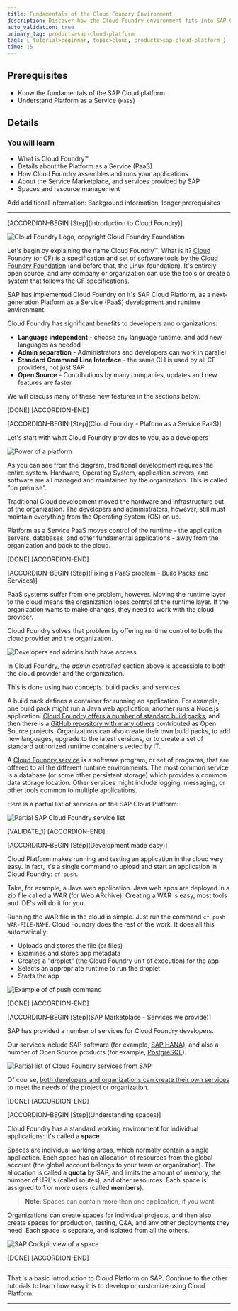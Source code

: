 ```yaml
---
title: Fundamentals of the Cloud Foundry Environment
description: Discover how the Cloud Foundry environment fits into SAP Cloud Platform, so you're ready to deploy and run applications with confidence.
auto_validation: true
primary_tag: products>sap-cloud-platform
tags: [ tutorial>beginner, topic>cloud, products>sap-cloud-platform ]
time: 15
---
```


## Prerequisites  
 - Know the fundamentals of the SAP Cloud platform
 - Understand Platform as a Service (`PasS`)

## Details
### You will learn  
  - What is Cloud Foundry&trade;
  - Details about the Platform as a Service (PaaS)
  - How Cloud Foundry assembles and runs your applications
  - About the Service Marketplace, and services provided by SAP
  - Spaces and resource management

Add additional information: Background information, longer prerequisites

---

[ACCORDION-BEGIN [Step](Introduction to Cloud Foundry)]

![Cloud Foundry Logo, copyright Cloud Foundry Foundation](cloud-foundry-logo.png)

Let's begin by explaining the name Cloud Foundry&trade;.  What is it?  [Cloud Foundry (or CF) is a specification and set of software tools by the Cloud Foundry Foundation](https://www.cloudfoundry.org/) (and before that, the Linux foundation).  It's entirely open source, and any company or organization can use the tools or create a system that follows the CF specifications.

SAP has implemented Cloud Foundry on it's SAP Cloud Platform, as a next-generation Platform as a Service (PaaS) development and runtime environment.  

Cloud Foundry has significant benefits to developers and organizations:
- **Language independent** - choose any language runtime, and add new languages as needed
- **Admin separation** - Administrators and developers can work in parallel
- **Standard Command Line Interface** - the same CLI is used by all CF providers, not just SAP
- **Open Source** - Contributions by many companies, updates and new features are faster

We will discuss many of these new features in the sections below.


[DONE]
[ACCORDION-END]

[ACCORDION-BEGIN [Step](Cloud Foundry - Plaform as a Service PaaS)]

Let's start with what Cloud Foundry provides to you, as a developers

![Power of a platform](power-of-platform.png)

As you can see from the diagram, traditional development requires the entire system.  Hardware, Operating System, application servers, and software are all managed and maintained by the organization.  This is called "on premise".

Traditional Cloud development moved the hardware and infrastructure out of the organization.  The developers and administrators, however, still must maintain everything from the Operating System (OS) on up.

Platform as a Service PaaS moves control of the runtime - the application servers, databases, and other fundamental applications - away from the organization and back to the cloud.

[DONE]
[ACCORDION-END]


[ACCORDION-BEGIN [Step](Fixing a PaaS problem - Build Packs and Services)]

PaaS systems suffer from one problem, however.  Moving the runtime layer to the cloud means the organization loses control of the runtime layer.  If the organization wants to make changes, they need to work with the cloud provider.  

Cloud Foundry solves that problem by offering runtime control to both the cloud provider and the organization.

![Developers and admins both have access](developer-admin-controlled.png)

In Cloud Foundry, the *admin controlled* section above is accessible to both the cloud provider and the organization.  

This is done using two concepts: build packs, and services.  

A build pack defines a container for running an application.  For example, one build pack might run a Java web application, another runs a Node.js application.  [Cloud Foundry offers a number of standard build packs](https://docs.cloudfoundry.org/buildpacks/), and then there is a [GitHub repository with many others](https://github.com/cloudfoundry-community/cf-docs-contrib/wiki/Buildpacks#community-created) contributed as Open Source projects.  Organizations can also create their own build packs, to add new languages, upgrade to the latest versions, or to create a set of standard authorized runtime containers vetted by IT.

A [Cloud Foundry service](https://docs.cloudfoundry.org/devguide/services/) is a software program, or set of programs, that are offered to all the different runtime environments.  The most common service is a database (or some other persistent storage) which provides a common data storage location.  Other services might include logging, messaging, or other tools common to multiple applications.

Here is a partial list of services on the SAP Cloud Platform:

![Partial SAP Cloud Foundry service list](sapcf-services-partial.png)

[VALIDATE_1]
[ACCORDION-END]


[ACCORDION-BEGIN [Step](Development made easy)]

Cloud Platform makes running and testing an application in the cloud very easy.  In fact, it's a single command to upload and start an application in Cloud Foundry:  `cf push`.

Take, for example, a Java web application.  Java web apps are deployed in a zip file called a WAR (for Web ARchive).  Creating a WAR is easy, most tools and IDE's will do it for you.  

Running the WAR file in the cloud is simple.  Just run the command `cf push WAR-FILE-NAME`.  Cloud Foundry does the rest of the work.  It does all this automatically:

- Uploads and stores the file (or files)
- Examines and stores app metadata
- Creates a "droplet" (the Cloud Foundry unit of execution) for the app
- Selects an appropriate runtime to run the droplet
- Starts the app

![Example of cf push command](cf-push-example1.png)

[DONE]
[ACCORDION-END]

[ACCORDION-BEGIN [Step](SAP Marketplace - Services we provide)]

SAP has provided a number of services for Cloud Foundry developers.  

Our services include SAP software (for example, [SAP HANA](https://help.sap.com/viewer/product/HANA_SERVICE/Cloud/en-US)), and also a number of Open Source products (for example, [PostgreSQL](https://cloudplatform.sap.com/capabilities/product-info.PostgreSQL-on-SAP-Cloud-Platform.d03d9706-13e7-4c0f-b9ca-53b5abe88afc.html)).

![Partial list of Cloud Foundry services from SAP](sap-cf-service-list.png)

Of course, [both developers and organizations can  create their own services](https://docs.cloudfoundry.org/devguide/services/user-provided.html) to meet the needs of the project or organization.

[DONE]
[ACCORDION-END]

[ACCORDION-BEGIN [Step](Understanding spaces)]

Cloud Foundry has a standard working environment for individual applications:  it's called a **space**.  

Spaces are individual working areas, which normally contain a single application.  Each space has an allocation of resources from the global account (the global account belongs to your team or organization).  The allocation is called a **quota** by SAP, and limits the amount of memory, the number of URL's (called routes), and other resources.  Each space is assigned to 1 or more users (called **members**).

> **Note**:  Spaces can contain more than one application, if you want.  

Organizations can create spaces for individual projects, and then also create spaces for production, testing, Q&A, and any other deployments they need.  Each space is separate, and isolated from all the others.

![SAP Cockpit view of a space](cf-space.png)

[DONE]
[ACCORDION-END]

---

That is a basic introduction to Cloud Platform on SAP.  Continue to the other tutorials to learn how easy it is to develop or customize using Cloud Platform.


---
